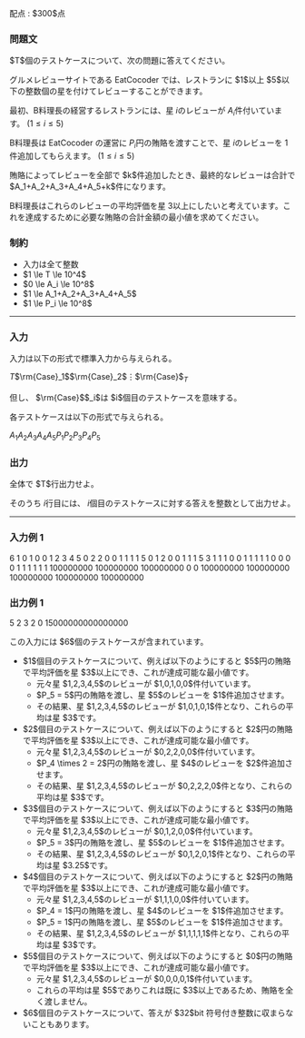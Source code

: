 
<div>

<span>

<span>

<p>
配点 : $300$点
</p>

<div>

<section>

### **問題文**

<p>
$T$個のテストケースについて、次の問題に答えてください。
</p>

<p>
グルメレビューサイトである EatCocoder では、レストランに $1$以上 $5$以下の整数個の星を付けてレビューすることができます。

最初、B料理長の経営するレストランには、星 $i$のレビューが $A_i$件付いています。 $(1 \le i \le 5)$

B料理長は EatCocoder の運営に $P_i$円の賄賂を渡すことで、星 $i$のレビューを $1$件追加してもらえます。 $(1 \le i \le 5)$
</p>

<p>
賄賂によってレビューを全部で $k$件追加したとき、最終的なレビューは合計で $A_1+A_2+A_3+A_4+A_5+k$件になります。

B料理長はこれらのレビューの平均評価を星 $3$以上にしたいと考えています。これを達成するために必要な賄賂の合計金額の最小値を求めてください。
</p>

</section>

</div>

<div>

<section>

### **制約**

<ul>

<li>
入力は全て整数
</li>

<li>
$1 \le T \le 10^4$
</li>

<li>
$0 \le A_i \le 10^8$
</li>

<li>
$1 \le A_1+A_2+A_3+A_4+A_5$
</li>

<li>
$1 \le P_i \le 10^8$
</li>

</ul>

</section>

</div>

---

<div>

<div>

<section>

### **入力**

<p>
入力は以下の形式で標準入力から与えられる。
</p>

<div>

$T$$\rm{Case}_1$$\rm{Case}_2$$\vdots$$\rm{Case}$$_T$
</div>

<p>
但し、 $\rm{Case}$$_i$は $i$個目のテストケースを意味する。

各テストケースは以下の形式で与えられる。
</p>

<div>

$A_1$$A_2$$A_3$$A_4$$A_5$$P_1$$P_2$$P_3$$P_4$$P_5$
</div>

</section>

</div>

<div>

<section>

### **出力**

<p>
全体で $T$行出力せよ。

そのうち $i$行目には、 $i$個目のテストケースに対する答えを整数として出力せよ。
</p>

</section>

</div>

</div>

---

<div>

<section>

### **入力例 1**

<div>

6
1 0 1 0 0
1 2 3 4 5
0 2 2 0 0
1 1 1 1 5
0 1 2 0 0
1 1 1 5 3
1 1 1 0 0
1 1 1 1 1
0 0 0 0 1
1 1 1 1 1
100000000 100000000 100000000 0 0
100000000 100000000 100000000 100000000 100000000

</div>

</section>

</div>

<div>

<section>

### **出力例 1**

<div>

5
2
3
2
0
15000000000000000

</div>

<p>
この入力には $6$個のテストケースが含まれています。
</p>

<ul>

<li>
$1$個目のテストケースについて、例えば以下のようにすると $5$円の賄賂で平均評価を星 $3$以上にでき、これが達成可能な最小値です。
<ul>

<li>
元々星 $1,2,3,4,5$のレビューが $1,0,1,0,0$件付いています。
</li>

<li>
$P_5 = 5$円の賄賂を渡し、星 $5$のレビューを $1$件追加させます。
</li>

<li>
その結果、星 $1,2,3,4,5$のレビューが $1,0,1,0,1$件となり、これらの平均は星 $3$です。
</li>

</ul>

</li>

<li>
$2$個目のテストケースについて、例えば以下のようにすると $2$円の賄賂で平均評価を星 $3$以上にでき、これが達成可能な最小値です。
<ul>

<li>
元々星 $1,2,3,4,5$のレビューが $0,2,2,0,0$件付いています。
</li>

<li>
$P_4 \times 2 = 2$円の賄賂を渡し、星 $4$のレビューを $2$件追加させます。
</li>

<li>
その結果、星 $1,2,3,4,5$のレビューが $0,2,2,2,0$件となり、これらの平均は星 $3$です。
</li>

</ul>

</li>

<li>
$3$個目のテストケースについて、例えば以下のようにすると $3$円の賄賂で平均評価を星 $3$以上にでき、これが達成可能な最小値です。
<ul>

<li>
元々星 $1,2,3,4,5$のレビューが $0,1,2,0,0$件付いています。
</li>

<li>
$P_5 = 3$円の賄賂を渡し、星 $5$のレビューを $1$件追加させます。
</li>

<li>
その結果、星 $1,2,3,4,5$のレビューが $0,1,2,0,1$件となり、これらの平均は星 $3.25$です。
</li>

</ul>

</li>

<li>
$4$個目のテストケースについて、例えば以下のようにすると $2$円の賄賂で平均評価を星 $3$以上にでき、これが達成可能な最小値です。
<ul>

<li>
元々星 $1,2,3,4,5$のレビューが $1,1,1,0,0$件付いています。
</li>

<li>
$P_4 = 1$円の賄賂を渡し、星 $4$のレビューを $1$件追加させます。
</li>

<li>
$P_5 = 1$円の賄賂を渡し、星 $5$のレビューを $1$件追加させます。
</li>

<li>
その結果、星 $1,2,3,4,5$のレビューが $1,1,1,1,1$件となり、これらの平均は星 $3$です。
</li>

</ul>

</li>

<li>
$5$個目のテストケースについて、例えば以下のようにすると $0$円の賄賂で平均評価を星 $3$以上にでき、これが達成可能な最小値です。
<ul>

<li>
元々星 $1,2,3,4,5$のレビューが $0,0,0,0,1$件付いています。
</li>

<li>
これらの平均は星 $5$でありこれは既に $3$以上であるため、賄賂を全く渡しません。
</li>

</ul>

</li>

<li>
$6$個目のテストケースについて、答えが $32$bit 符号付き整数に収まらないこともあります。
</li>

</ul>

</section>

</div>

</span>

</span>

</div>
